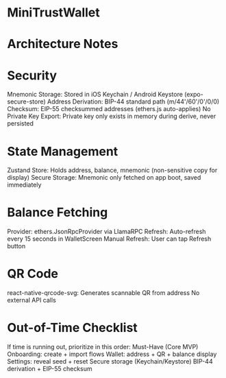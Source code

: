 # MiniTrustWallet

# Architecture Notes
# Security
Mnemonic Storage: Stored in iOS Keychain / Android Keystore (expo-secure-store)
Address Derivation: BIP-44 standard path (m/44'/60'/0'/0/0)
Checksum: EIP-55 checksummed addresses (ethers.js auto-applies)
No Private Key Export: Private key only exists in memory during derive, never persisted

# State Management

Zustand Store: Holds address, balance, mnemonic (non-sensitive copy for display)
Secure Storage: Mnemonic only fetched on app boot, saved immediately

# Balance Fetching

Provider: ethers.JsonRpcProvider via LlamaRPC
Refresh: Auto-refresh every 15 seconds in WalletScreen
Manual Refresh: User can tap Refresh button

# QR Code

react-native-qrcode-svg: Generates scannable QR from address
No external API calls


# Out-of-Time Checklist
If time is running out, prioritize in this order:
Must-Have (Core MVP)
 Onboarding: create + import flows
 Wallet: address + QR + balance display
 Settings: reveal seed + reset
 Secure storage (Keychain/Keystore)
 BIP-44 derivation + EIP-55 checksum
